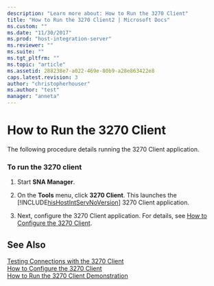 ```yaml
---
description: "Learn more about: How to Run the 3270 Client"
title: "How to Run the 3270 Client2 | Microsoft Docs"
ms.custom: ""
ms.date: "11/30/2017"
ms.prod: "host-integration-server"
ms.reviewer: ""
ms.suite: ""
ms.tgt_pltfrm: ""
ms.topic: "article"
ms.assetid: 288238e7-a022-469e-80b9-a28e863422e8
caps.latest.revision: 3
author: "christopherhouser"
ms.author: "test"
manager: "anneta"
---
```

# How to Run the 3270 Client
The following procedure details running the 3270 Client application.  
  
### To run the 3270 client  
  
1. Start **SNA Manager**.  
  
2. On the **Tools** menu, click **3270 Client**. This launches the [!INCLUDE[hisHostIntServNoVersion](../includes/hishostintservnoversion-md.md)] 3270 Client application.  
  
3. Next, configure the 3270 Client application. For details, see [How to Configure the 3270 Client](../core/how-to-configure-the-3270-client1.md).  
  
## See Also  
 [Testing Connections with the 3270 Client](../core/testing-connections-with-the-3270-client2.md)   
 [How to Configure the 3270 Client](../core/how-to-configure-the-3270-client1.md)   
 [How to Run the 3270 Client Demonstration](../core/how-to-run-the-3270-client-demonstration1.md)
